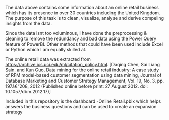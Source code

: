 The data above contains some information about an online retail business which has its presence in over 30 countries including the United Kingdom. The purpose of this task is to clean, visualize, analyse and derive compeling insights from the data.

  Since the data isnt too voluminous, I have done the preprocessing & cleaning to remove the redundancy and bad data using the Power Query feature of PowerBI. Other methods that could have been used include Excel or Python which I am equally skilled at.
  
  The online retail data was extracted from https://archive.ics.uci.edu/ml/citation_policy.html. [Daqing Chen, Sai Liang Sain, and Kun Guo, Data mining for the online retail industry: A case study of RFM model-based customer segmentation using data mining, Journal of Database Marketing and Customer Strategy Management, Vol. 19, No. 3, pp. 197â€“208, 2012 (Published online before print: 27 August 2012. doi: 10.1057/dbm.2012.17)]

Included in this repository is the dashboard -Online Retail.pbix which helps answers the business questions and can be used to create an expansion strategy

